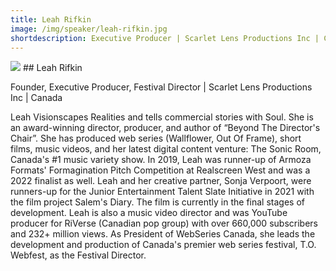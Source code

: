 ```yaml
---
title: Leah Rifkin 
image: /img/speaker/leah-rifkin.jpg
shortdescription: Executive Producer | Scarlet Lens Productions Inc | Canada
---
```

<img src="/img/speaker/leah-rifkin.jpg">
## Leah Rifkin

Founder, Executive Producer, Festival Director | Scarlet Lens Productions Inc | Canada

Leah Visionscapes Realities and tells commercial stories with Soul. She is an award-winning director, producer, and author of “Beyond The Director's Chair”. She has produced web series (Wallflower, Out Of Frame), short films, music videos, and her latest digital content venture: The Sonic Room, Canada's #1 music variety show. In 2019, Leah was runner-up of Armoza Formats' Formagination Pitch Competition at Realscreen West and was a 2022 finalist as well. Leah and her creative partner, Sonja Verpoort, were runners-up for the Junior Entertainment Talent Slate Initiative in 2021 with the film project Salem's Diary. The film is currently in the final stages of development. Leah is also a music video director and was YouTube producer for RiVerse (Canadian pop group) with over 660,000 subscribers and 232+ million views. As President of WebSeries Canada, she leads the development and production of Canada's premier web series festival, T.O. Webfest, as the Festival Director.

